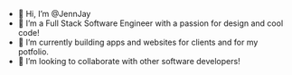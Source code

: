- 👋 Hi, I’m @JennJay
- 👀 I’m a Full Stack Software Engineer with a passion for design and cool code!
- 🌱 I’m currently building apps and websites for clients and for my potfolio.
- 💞️ I’m looking to collaborate with other software developers!


<!---
JennJay/JennJay is a ✨ special ✨ repository because its `README.md` (this file) appears on your GitHub profile.
You can click the Preview link to take a look at your changes.
--->
